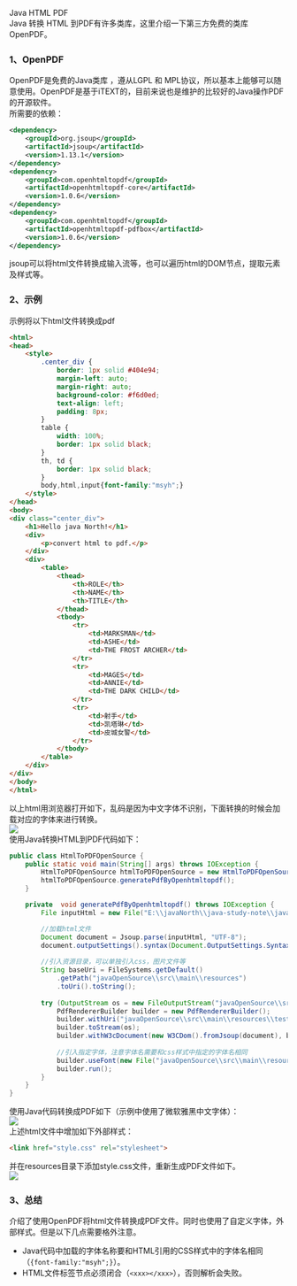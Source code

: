 Java HTML PDF<br />Java 转换 HTML 到PDF有许多类库，这里介绍一下第三方免费的类库OpenPDF。
<a name="ibjhg"></a>
### 1、OpenPDF
OpenPDF是免费的Java类库 ，遵从LGPL 和 MPL协议，所以基本上能够可以随意使用。OpenPDF是基于iTEXT的，目前来说也是维护的比较好的Java操作PDF的开源软件。<br />所需要的依赖：
```xml
<dependency>    
    <groupId>org.jsoup</groupId>    
    <artifactId>jsoup</artifactId>   
    <version>1.13.1</version> 
</dependency>
<dependency>
    <groupId>com.openhtmltopdf</groupId>
    <artifactId>openhtmltopdf-core</artifactId>
    <version>1.0.6</version>
</dependency>
<dependency>
    <groupId>com.openhtmltopdf</groupId>
    <artifactId>openhtmltopdf-pdfbox</artifactId>
    <version>1.0.6</version>
</dependency>
```
jsoup可以将html文件转换成输入流等，也可以遍历html的DOM节点，提取元素及样式等。
<a name="bkdYd"></a>
### 2、示例
示例将以下html文件转换成pdf
```html
<html>
<head>
    <style>
        .center_div {
            border: 1px solid #404e94;
            margin-left: auto;
            margin-right: auto;
            background-color: #f6d0ed;
            text-align: left;
            padding: 8px;
        }
        table {
            width: 100%;
            border: 1px solid black;
        }
        th, td {
            border: 1px solid black;
        }
        body,html,input{font-family:"msyh";}
    </style>
</head>
<body>
<div class="center_div">
    <h1>Hello java North!</h1>
    <div>
        <p>convert html to pdf.</p>
    </div>
    <div>
        <table>
            <thead>
                <th>ROLE</th>
                <th>NAME</th>
                <th>TITLE</th>
            </thead>
            <tbody>
                <tr>
                    <td>MARKSMAN</td>
                    <td>ASHE</td>
                    <td>THE FROST ARCHER</td>
                </tr>
                <tr>
                    <td>MAGES</td>
                    <td>ANNIE</td>
                    <td>THE DARK CHILD</td>
                </tr>
                <tr>
                    <td>射手</td>
                    <td>凯塔琳</td>
                    <td>皮城女警</td>
                </tr>
            </tbody>
        </table>
    </div>
</div>
</body>
</html>
```
以上html用浏览器打开如下，乱码是因为中文字体不识别，下面转换的时候会加载对应的字体来进行转换。<br />![](https://cdn.nlark.com/yuque/0/2022/webp/396745/1641087503989-952dcf55-1a51-4994-86a4-ac3c87c506e6.webp#clientId=u1a209a8e-1c52-4&from=paste&id=ud6429256&originHeight=277&originWidth=855&originalType=url&ratio=1&rotation=0&showTitle=false&status=done&style=none&taskId=u7b0f24ed-3997-4252-938a-6f5fe1dece5&title=)<br />使用Java转换HTML到PDF代码如下：
```java
public class HtmlToPDFOpenSource {
    public static void main(String[] args) throws IOException {
        HtmlToPDFOpenSource htmlToPDFOpenSource = new HtmlToPDFOpenSource();
        htmlToPDFOpenSource.generatePdfByOpenhtmltopdf();
    }

    private  void generatePdfByOpenhtmltopdf() throws IOException {
        File inputHtml = new File("E:\\javaNorth\\java-study-note\\javaOpenSource\\src\\main\\resources\\test.html");

        //加载html文件
        Document document = Jsoup.parse(inputHtml, "UTF-8");
        document.outputSettings().syntax(Document.OutputSettings.Syntax.html);
        
        //引入资源目录，可以单独引入css，图片文件等
        String baseUri = FileSystems.getDefault()
            .getPath("javaOpenSource\\src\\main\\resources")
            .toUri().toString();
       
        try (OutputStream os = new FileOutputStream("javaOpenSource\\src\\main\\resources\\testOpenLeagueoflegends1.pdf")) {
            PdfRendererBuilder builder = new PdfRendererBuilder();
            builder.withUri("javaOpenSource\\src\\main\\resources\\testOpenLeagueoflegends1.pdf");
            builder.toStream(os);
            builder.withW3cDocument(new W3CDom().fromJsoup(document), baseUri);
            
            //引入指定字体，注意字体名需要和css样式中指定的字体名相同
            builder.useFont(new File("javaOpenSource\\src\\main\\resources\\fonts\\msyh.ttf"),"msyh",1,BaseRendererBuilder.FontStyle.NORMAL, true);
            builder.run();
        }
    }
}
```
使用Java代码转换成PDF如下（示例中使用了微软雅黑中文字体）：<br />![](https://cdn.nlark.com/yuque/0/2022/webp/396745/1641087503878-51907862-fdc9-4ce5-9e5a-72ddf4b4cc86.webp#clientId=u1a209a8e-1c52-4&from=paste&id=u2ba3dcf8&originHeight=524&originWidth=1080&originalType=url&ratio=1&rotation=0&showTitle=false&status=done&style=shadow&taskId=u22be2a19-af46-4ae4-a263-140fc508bc5&title=)<br />上述html文件中增加如下外部样式：
```html
<link href="style.css" rel="stylesheet">
```
并在resources目录下添加style.css文件，重新生成PDF文件如下。<br />![](https://cdn.nlark.com/yuque/0/2022/webp/396745/1641087504190-0b5d14f5-9412-4d55-9055-8cc75e0874e4.webp#clientId=u1a209a8e-1c52-4&from=paste&id=uf5c18870&originHeight=494&originWidth=1080&originalType=url&ratio=1&rotation=0&showTitle=false&status=done&style=shadow&taskId=u58ce8eeb-b26c-4085-8d34-aac5b95bac8&title=)
<a name="JszIT"></a>
### 3、总结
介绍了使用OpenPDF将html文件转换成PDF文件。同时也使用了自定义字体，外部样式。但是以下几点需要格外注意。

- Java代码中加载的字体名称要和HTML引用的CSS样式中的字体名相同 （`{font-family:"msyh";}`）。
- HTML文件标签节点必须闭合（`<xxx></xxx>`），否则解析会失败。
